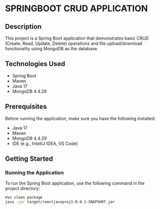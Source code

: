 # SPRINGBOOT CRUD APPLICATION

## Description
This project is a Spring Boot application that demonstrates basic CRUD (Create, Read, Update, Delete) operations and
file upload/download functionality using MongoDB as the database.

## Technologies Used
- Spring Boot
- Maven
- Java 17
- MongoDB 4.4.29

## Prerequisites
Before running the application, make sure you have the following installed:
- Java 17
- Maven
- MongoDB 4.4.29
- IDE (e.g., IntelliJ IDEA, VS Code)

## Getting Started

### Running the Application
To run the Spring Boot application, use the following command in the project directory:


```bash
mvn clean package
java -jar target/reactjavaproj1-0.0.1-SNAPSHOT.jar

